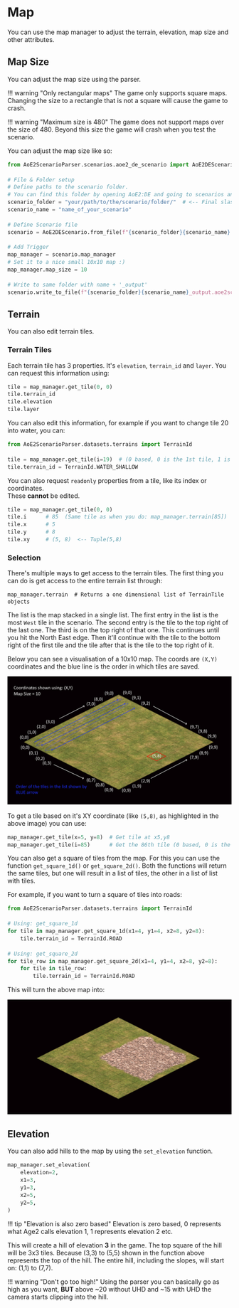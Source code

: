 # Map

You can use the map manager to adjust the terrain, elevation, map size and other attributes.

## Map Size

You can adjust the map size using the parser. 

!!! warning "Only rectangular maps"
    The game only supports square maps. Changing the size to a rectangle that is not a square will cause the game to crash.

!!! warning "Maximum size is 480"
    The game does not support maps over the size of 480. Beyond this size the game will crash when you test the scenario.

You can adjust the map size like so:

```py
from AoE2ScenarioParser.scenarios.aoe2_de_scenario import AoE2DEScenario

# File & Folder setup
# Define paths to the scenario folder.
# You can find this folder by opening AoE2:DE and going to scenarios and clicking on 'open folder'
scenario_folder = "your/path/to/the/scenario/folder/"  # <-- Final slash is important
scenario_name = "name_of_your_scenario"

# Define Scenario file
scenario = AoE2DEScenario.from_file(f"{scenario_folder}{scenario_name}.aoe2scenario")

# Add Trigger
map_manager = scenario.map_manager
# Set it to a nice small 10x10 map :)
map_manager.map_size = 10

# Write to same folder with name + '_output'
scenario.write_to_file(f"{scenario_folder}{scenario_name}_output.aoe2scenario")
```

## Terrain

You can also edit terrain tiles.

### Terrain Tiles

Each terrain tile has 3 properties. It's `elevation`, `terrain_id` and `layer`.
You can request this information using: 

```py
tile = map_manager.get_tile(0, 0)
tile.terrain_id
tile.elevation
tile.layer
```

You can also edit this information, for example if you want to change tile 20 into water, you can:

```py
from AoE2ScenarioParser.datasets.terrains import TerrainId

tile = map_manager.get_tile(i=19)  # (0 based, 0 is the 1st tile, 1 is the second tile etc.)
tile.terrain_id = TerrainId.WATER_SHALLOW
```

You can also request `readonly` properties from a tile, like its index or coordinates.  
These **cannot** be edited.

```py
tile = map_manager.get_tile(0, 0)
tile.i      # 85  (Same tile as when you do: map_manager.terrain[85])
tile.x      # 5
tile.y      # 8
tile.xy     # (5, 8)  <-- Tuple(5,8)
```

### Selection

There's multiple ways to get access to the terrain tiles. The first thing you can do is get access to the entire terrain
list through:

```
map_manager.terrain  # Returns a one dimensional list of TerrainTile objects
```

The list is the map stacked in a single list. The first entry in the list is the most `West` tile in the scenario.
The second entry is the tile to the top right of the last one. The third is on the top right of that one. This continues
until you hit the North East edge. Then it'll continue with the tile to the bottom right of the first tile and the tile
after that is the tile to the top right of it. 

Below you can see a visualisation of a 10x10 map. The coords are `(X,Y)` coordinates and the blue line is the order in 
which tiles are saved.

![Visualisation Map Tiles Explained](./../images/map_tiles_explained.png "map_tiles_explained")

To get a tile based on it's XY coordinate (like `(5,8)`, as highlighted in the above image) you can use: 

```py
map_manager.get_tile(x=5, y=8)  # Get tile at x5,y8
map_manager.get_tile(i=85)      # Get the 86th tile (0 based, 0 is the 1st tile, 1 is the second tile etc.)
```

You can also get a square of tiles from the map. For this you can use the function `get_square_1d()` or 
`get_square_2d()`. Both the functions will return the same tiles, but one will result in a list of tiles, the other in a 
list of list with tiles.

For example, if you want to turn a square of tiles into roads:

```py
from AoE2ScenarioParser.datasets.terrains import TerrainId

# Using: get_square_1d
for tile in map_manager.get_square_1d(x1=4, y1=4, x2=8, y2=8):
    tile.terrain_id = TerrainId.ROAD

# Using: get_square_2d
for tile_row in map_manager.get_square_2d(x1=4, y1=4, x2=8, y2=8):
    for tile in tile_row:
        tile.terrain_id = TerrainId.ROAD
```

This will turn the above map into:

![Visualisation Map Tiles With Road](./../images/map_tiles_with_road.png "map_tiles_with_road")

## Elevation

You can also add hills to the map by using the `set_elevation` function. 

```py
map_manager.set_elevation(
    elevation=2,
    x1=3, 
    y1=3, 
    x2=5, 
    y2=5,
)
```

!!! tip "Elevation is also zero based"
    Elevation is zero based, 0 represents what Age2 calls elevation 1, 1 represents elevation 2 etc.

This will create a hill of elevation **3** in the game. The top square of the hill will be 3x3 tiles. Because (3,3) to
(5,5) shown in the function above represents the top of the hill. The entire hill, including the slopes, will start on:
(1,1) to (7,7).

!!! warning "Don't go too high!"
    Using the parser you can basically go as high as you want, **BUT** above ~20 without UHD and ~15 with UHD the 
    camera starts clipping into the hill. 
